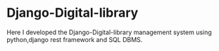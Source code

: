 # Django-Digital-library
Here I developed the Django-Digital-library management system using python,django rest framework and SQL DBMS.
